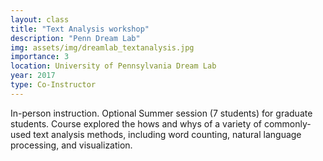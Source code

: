 ```yaml
---
layout: class
title: "Text Analysis workshop"
description: "Penn Dream Lab"
img: assets/img/dreamlab_textanalysis.jpg
importance: 3
location: University of Pennsylvania Dream Lab
year: 2017
type: Co-Instructor
---
```



In-person instruction. Optional Summer session (7 students) for graduate students. Course explored the hows and whys of a variety of commonly-used text analysis methods, including word counting, natural language processing, and visualization.
